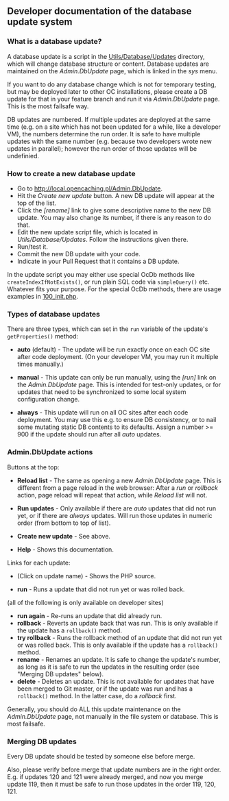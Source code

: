 ## Developer documentation of the database update system

### What is a database update?

A database update is a script in the [Utils/Database/Updates](https://github.com/opencaching/opencaching-pl/tree/master/Utils/Database/Updates)
directory, which will change database structure or content. Database updates
are maintained on the *Admin.DbUpdate* page, which is linked in the *sys* menu.

If you want to do any database change which is not for temporary testing,
but may be deployed later to other OC installations, please create a DB
update for that in your feature branch and run it via *Admin.DbUpdate* page.
This is the most failsafe way.

DB updates are numbered. If multiple updates are deployed at the same time
(e.g. on a site which has not been updated for a while, like a developer VM),
the numbers determine the run order. It is safe to have multiple updates with
the same number (e.g. because two developers wrote new updates in parallel);
however the run order of those updates will be undefinied.

### How to create a new database update

- Go to http://local.opencaching.pl/Admin.DbUpdate.
- Hit the *Create new update* button. A new DB update will appear at the top of the list.
- Click the *[rename]* link to give some descriptive name to the new DB update.
    You may also change its number, if there is any reason to do that.
- Edit the new update script file, which is located in *Utils/Database/Updates*.
    Follow the instructions given there.
- Run/test it.
- Commit the new DB update with your code.
- Indicate in your Pull Request that it contains a DB update.

In the update script you may either use special OcDb methods like
`createIndexIfNotExists()`, or run plain SQL code via `simpleQuery()` etc.
Whatever fits your purpose. For the special OcDb methods, there are usage examples
in [100_init.php](https://github.com/opencaching/opencaching-pl/blob/master/Utils/Database/Updates/100_init.php).

### Types of database updates

There are three types, which can set in the `run` variable of the update's `getProperties()` method:

- **auto** (default) - The update will be run exactly once on each OC site after
    code deployment. (On your developer VM, you may run it multiple times manually.)

- **manual** - This update can only be run manually, using the *[run]* link on the
    *Admin.DbUpdate* page. This is intended for test-only updates, or for updates that
    need to be synchronized to some local system configuration change.

- **always** - This update will run on all OC sites after each code deployment.
    You may use this e.g. to ensure DB consistency, or to nail some mutating static
    DB contents to its defaults. Assign a number >= 900 if the update should run
    after all *auto* updates.

### Admin.DbUpdate actions

Buttons at the top:

- **Reload list** - The same as opening a new *Admin.DbUpdate* page. This is different
  from a page reload in the web browser: After a *run* or *rollback* action, page
  reload will repeat that action, while *Reload list* will not.

- **Run updates** - Only available if there are *auto* updates that did not run yet,
  or if there are *always* updates. Will run those updates in numeric order
  (from bottom to top of list).

- **Create new update** - See above.

- **Help** - Shows this documentation.

Links for each  update:

- (Click on update name) - Shows the PHP source.

- **run** - Runs a update that did not run yet or was rolled back.

(all of the following is only available on developer sites)

- **run again** - Re-runs an update that did already run.
- **rollback** - Reverts an update back that was run.
    This is only available if the update has a `rollback()` method.
- **try rollback** - Runs the rollback method of an update that did not run yet or was
    rolled back. This is only available if the update has a `rollback()` method.
- **rename** - Renames an update. It is safe to change the update's number, as long as
    it is safe to run the updates in the resulting order (see "Merging DB updates" below).
- **delete** - Deletes an update. This is not available for updates that have been
    merged to Git master, or if the update was run and has a `rollback()` method.
    In the latter case, do a *rollback* first.

Generally, you should do ALL this update maintenance on the *Admin.DbUpdate* page,
not manually in the file system or database. This is most failsafe.

### Merging DB updates

Every DB update should be tested by someone else before merge.

Also, please verify before merge that update numbers are in the right order.
E.g. if updates 120 and 121 were already merged, and now you merge update 119,
then it must be safe to run those updates in the order 119, 120, 121.
